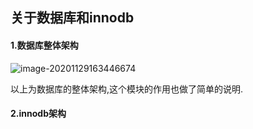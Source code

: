 ## 关于数据库和innodb

#### 1.数据库整体架构

![image-20201129163446674](https://hangxu-1258008370.cos.ap-guangzhou.myqcloud.com/md/image-20201129163446674.png)

以上为数据库的整体架构,这个模块的作用也做了简单的说明.

#### 2.innodb架构



